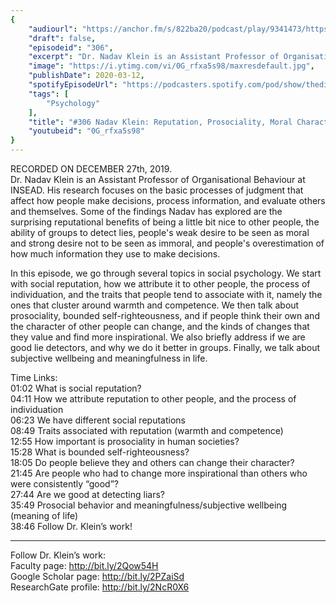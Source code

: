 ```yaml
---
{
	"audiourl": "https://anchor.fm/s/822ba20/podcast/play/9341473/https%3A%2F%2Fd3ctxlq1ktw2nl.cloudfront.net%2Fproduction%2F2019-11-27%2F40950065-44100-2-d9477145c2f8c.m4a",
	"draft": false,
	"episodeid": "306",
	"excerpt": "Dr. Nadav Klein is an Assistant Professor of Organisational Behaviour at INSEAD. His research focuses on the basic processes of judgment that affect how people make decisions, process information, and evaluate others and themselves. Some of the findings Nadav has explored are the surprising reputational benefits of being a little bit nice to other people, the ability of groups to detect lies, people's weak desire to be seen as moral and strong desire not to be seen as immoral, and people's overestimation of how much information they use to make decisions.",
	"image": "https://i.ytimg.com/vi/0G_rfxa5s98/maxresdefault.jpg",
	"publishDate": 2020-03-12,
	"spotifyEpisodeUrl": "https://podcasters.spotify.com/pod/show/thedissenter/episodes/306-Nadav-Klein-Reputation--Prosociality--Moral-Character--and-Lie-Detection-e9rj31",
	"tags": [
		"Psychology"
	],
	"title": "#306 Nadav Klein: Reputation, Prosociality, Moral Character, and Lie Detection",
	"youtubeid": "0G_rfxa5s98"
}
---
```

RECORDED ON DECEMBER 27th, 2019.  
Dr. Nadav Klein is an Assistant Professor of Organisational Behaviour at INSEAD. His research focuses on the basic processes of judgment that affect how people make decisions, process information, and evaluate others and themselves. Some of the findings Nadav has explored are the surprising reputational benefits of being a little bit nice to other people, the ability of groups to detect lies, people's weak desire to be seen as moral and strong desire not to be seen as immoral, and people's overestimation of how much information they use to make decisions.

In this episode, we go through several topics in social psychology. We start with social reputation, how we attribute it to other people, the process of individuation, and the traits that people tend to associate with it, namely the ones that cluster around warmth and competence. We then talk about prosociality, bounded self-righteousness, and if people think their own and the character of other people can change, and the kinds of changes that they value and find more inspirational. We also briefly address if we are good lie detectors, and why we do it better in groups. Finally, we talk about subjective wellbeing and meaningfulness in life. 

Time Links:  
<time>01:02</time> What is social reputation?  
<time>04:11</time> How we attribute reputation to other people, and the process of individuation  
<time>06:23</time> We have different social reputations   
<time>08:49</time> Traits associated with reputation (warmth and competence)  
<time>12:55</time> How important is prosociality in human societies?   
<time>15:28</time> What is bounded self-righteousness?  
<time>18:05</time> Do people believe they and others can change their character?  
<time>21:45</time> Are people who had to change more inspirational than others who were consistently “good”?  
<time>27:44</time> Are we good at detecting liars?  
<time>35:49</time> Prosocial behavior and meaningfulness/subjective wellbeing (meaning of life)  
<time>38:46</time> Follow Dr. Klein’s work!

---

Follow Dr. Klein’s work:  
Faculty page: http://bit.ly/2Qow54H  
Google Scholar page: http://bit.ly/2PZaiSd  
ResearchGate profile: http://bit.ly/2NcR0X6
